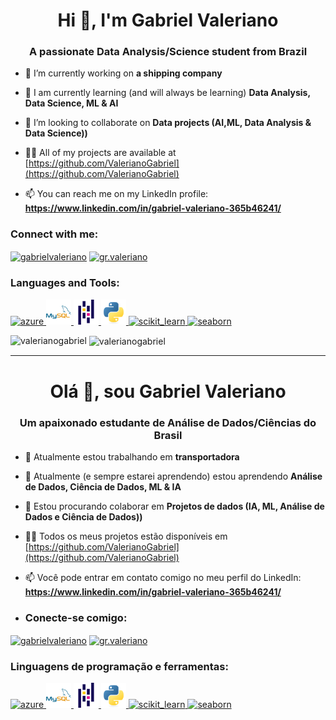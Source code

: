 <h1 align="center">Hi 👋, I'm Gabriel Valeriano</h1>
<h3 align="center">A passionate Data Analysis/Science student from Brazil</h3>

- 🔭 I’m currently working on **a shipping company**

- 🌱 I am currently learning (and will always be learning) **Data Analysis, Data Science, ML & AI**

- 👯 I’m looking to collaborate on **Data projects (AI,ML, Data Analysis & Data Science))**

- 👨‍💻 All of my projects are available at [https://github.com/ValerianoGabriel](https://github.com/ValerianoGabriel)

- 📫 You can reach me on my LinkedIn profile: **https://www.linkedin.com/in/gabriel-valeriano-365b46241/**

<h3 align="left">Connect with me:</h3>
<p align="left">
<a href="https://kaggle.com/gabrielvaleriano" target="blank"><img align="center" src="https://raw.githubusercontent.com/rahuldkjain/github-profile-readme-generator/master/src/images/icons/Social/kaggle.svg" alt="gabrielvaleriano" height="30" width="40" /></a>
<a href="https://instagram.com/gr.valeriano" target="blank"><img align="center" src="https://raw.githubusercontent.com/rahuldkjain/github-profile-readme-generator/master/src/images/icons/Social/instagram.svg" alt="gr.valeriano" height="30" width="40" /></a>
</p>

<h3 align="left">Languages and Tools:</h3>
<p align="left"> <a href="https://azure.microsoft.com/en-in/" target="_blank" rel="noreferrer"> <img src="https://www.vectorlogo.zone/logos/microsoft_azure/microsoft_azure-icon.svg" alt="azure" width="40" height="40"/> </a> <a href="https://www.mysql.com/" target="_blank" rel="noreferrer"> <img src="https://raw.githubusercontent.com/devicons/devicon/master/icons/mysql/mysql-original-wordmark.svg" alt="mysql" width="40" height="40"/> </a> <a href="https://pandas.pydata.org/" target="_blank" rel="noreferrer"> <img src="https://raw.githubusercontent.com/devicons/devicon/2ae2a900d2f041da66e950e4d48052658d850630/icons/pandas/pandas-original.svg" alt="pandas" width="40" height="40"/> </a> <a href="https://www.python.org" target="_blank" rel="noreferrer"> <img src="https://raw.githubusercontent.com/devicons/devicon/master/icons/python/python-original.svg" alt="python" width="40" height="40"/> </a> <a href="https://scikit-learn.org/" target="_blank" rel="noreferrer"> <img src="https://upload.wikimedia.org/wikipedia/commons/0/05/Scikit_learn_logo_small.svg" alt="scikit_learn" width="40" height="40"/> </a> <a href="https://seaborn.pydata.org/" target="_blank" rel="noreferrer"> <img src="https://seaborn.pydata.org/_images/logo-mark-lightbg.svg" alt="seaborn" width="40" height="40"/> </a> </p>

<p><img align="left" src="https://github-readme-stats.vercel.app/api/top-langs?username=valerianogabriel&show_icons=true&locale=en&layout=compact" alt="valerianogabriel" /></p>

<p>&nbsp;<img align="center" src="https://github-readme-stats.vercel.app/api?username=valerianogabriel&show_icons=true&locale=en" alt="valerianogabriel" /></p>

________________________________________________________________________________________________________________________________________________________________________________

<h1 align="center">Olá 👋, sou Gabriel Valeriano</h1>
<h3 align="center">Um apaixonado estudante de Análise de Dados/Ciências do Brasil</h3>

- 🔭 Atualmente estou trabalhando em **transportadora**

- 🌱 Atualmente (e sempre estarei aprendendo) estou aprendendo **Análise de Dados, Ciência de Dados, ML & IA**

- 👯 Estou procurando colaborar em **Projetos de dados (IA, ML, Análise de Dados e Ciência de Dados))**

- 👨‍💻 Todos os meus projetos estão disponíveis em [https://github.com/ValerianoGabriel](https://github.com/ValerianoGabriel)

- 📫 Você pode entrar em contato comigo no meu perfil do LinkedIn: **https://www.linkedin.com/in/gabriel-valeriano-365b46241/**

- <h3 align="left">Conecte-se comigo:</h3>
<p align="left">
<a href="https://kaggle.com/gabrielvaleriano" target="blank"><img align="center" src="https://raw.githubusercontent.com/rahuldkjain/github-profile-readme-generator/master/src/images/icons/Social/kaggle.svg" alt="gabrielvaleriano" height="30" width="40" /></a>
<a href="https://instagram.com/gr.valeriano" target="blank"><img align="center" src="https://raw.githubusercontent.com/rahuldkjain/github-profile-readme-generator/master/src/images/icons/Social/instagram.svg" alt="gr.valeriano" height="30" width="40" /></a>
</p>

<h3 align="left">Linguagens de programação e ferramentas:</h3>
<p align="left"> <a href="https://azure.microsoft.com/en-in/" target="_blank" rel="noreferrer"> <img src="https://www.vectorlogo.zone/logos/microsoft_azure/microsoft_azure-icon.svg" alt="azure" width="40" height="40"/> </a> <a href="https://www.mysql.com/" target="_blank" rel="noreferrer"> <img src="https://raw.githubusercontent.com/devicons/devicon/master/icons/mysql/mysql-original-wordmark.svg" alt="mysql" width="40" height="40"/> </a> <a href="https://pandas.pydata.org/" target="_blank" rel="noreferrer"> <img src="https://raw.githubusercontent.com/devicons/devicon/2ae2a900d2f041da66e950e4d48052658d850630/icons/pandas/pandas-original.svg" alt="pandas" width="40" height="40"/> </a> <a href="https://www.python.org" target="_blank" rel="noreferrer"> <img src="https://raw.githubusercontent.com/devicons/devicon/master/icons/python/python-original.svg" alt="python" width="40" height="40"/> </a> <a href="https://scikit-learn.org/" target="_blank" rel="noreferrer"> <img src="https://upload.wikimedia.org/wikipedia/commons/0/05/Scikit_learn_logo_small.svg" alt="scikit_learn" width="40" height="40"/> </a> <a href="https://seaborn.pydata.org/" target="_blank" rel="noreferrer"> <img src="https://seaborn.pydata.org/_images/logo-mark-lightbg.svg" alt="seaborn" width="40" height="40"/> </a> </p>

